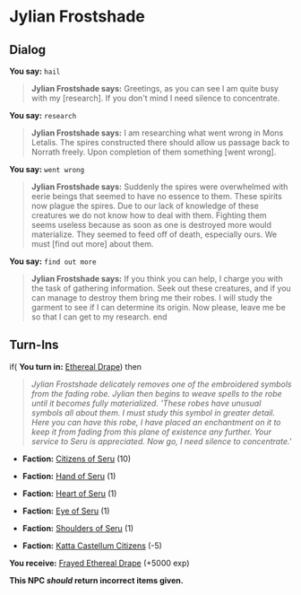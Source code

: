 # Jylian Frostshade


## Dialog

**You say:** `hail`



>**Jylian Frostshade says:** Greetings, as you can see I am quite busy with my [research]. If you don't mind I need silence to concentrate.

**You say:** `research`



>**Jylian Frostshade says:** I am researching what went wrong in Mons Letalis. The spires constructed there should allow us passage back to Norrath freely. Upon completion of them something [went wrong].

**You say:** `went wrong`



>**Jylian Frostshade says:** Suddenly the spires were overwhelmed with eerie beings that seemed to have no essence to them. These spirits now plague the spires. Due to our lack of knowledge of these creatures we do not know how to deal with them. Fighting them seems useless because as soon as one is destroyed more would materialize. They seemed to feed off of death, especially ours. We must [find out more] about them.

**You say:** `find out more`



>**Jylian Frostshade says:** If you think you can help, I charge you with the task of gathering information. Seek out these creatures, and if you can manage to destroy them bring me their robes. I will study the garment to see if I can determine its origin. Now please, leave me be so that I can get to my research.
end

## Turn-Ins





if( **You turn in:** [Ethereal Drape](/item/29865)) then


>*Jylian Frostshade delicately removes one of the embroidered symbols from the fading robe. Jylian then begins to weave spells to the robe until it becomes fully materialized. 'These robes have unusual symbols all about them. I must study this symbol in greater detail. Here you can have this robe, I have placed an enchantment on it to keep it from fading from this plane of existence any further. Your service to Seru is appreciated. Now go, I need silence to concentrate.'*


* __Faction:__ [Citizens of Seru](/faction/1499) (10)


* __Faction:__ [Hand of Seru](/faction/1484) (1)


* __Faction:__ [Heart of Seru](/faction/1486) (1)


* __Faction:__ [Eye of Seru](/faction/1485) (1)


* __Faction:__ [Shoulders of Seru](/faction/1487) (1)


* __Faction:__ [Katta Castellum Citizens](/faction/1502) (-5)


 **You receive:**  [Frayed Ethereal Drape](/item/29890) (+5000 exp)

**This NPC *should* return incorrect items given.**

